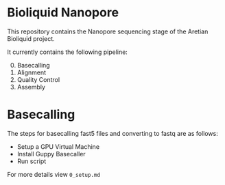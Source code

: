 # Bioliquid Nanopore

This repository contains the Nanopore sequencing stage of the Aretian Bioliquid project.

It currently contains the following pipeline:

0. Basecalling
1. Alignment
2. Quality Control
3. Assembly

# Basecalling

The steps for basecalling fast5 files and converting to fastq are as follows:

- Setup a GPU Virtual Machine
- Install Guppy Basecaller
- Run script

For more details view `0_setup.md`